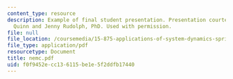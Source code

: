 ```yaml
---
content_type: resource
description: Example of final student presentation. Presentation courtesy of Timothy
  Quinn and Jenny Rudolph, PhD. Used with permission.
file: null
file_location: /coursemedia/15-875-applications-of-system-dynamics-spring-2004/f0f9452ecc136115be1e5f2ddfb17440_nemc.pdf
file_type: application/pdf
resourcetype: Document
title: nemc.pdf
uid: f0f9452e-cc13-6115-be1e-5f2ddfb17440
---
```

